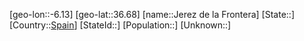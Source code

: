 ﻿---
location: [36.68,-6.13]
type: City
tags:
- geo/City


SpocWebEntityId: 31188
isDeleted: false
confidential: public

---
[geo-lon::-6.13]
[geo-lat::36.68]
[name::Jerez de la Frontera]
[State::]
[Country::[Spain](geo/Continent/Europe/Spain.md)]
[StateId::]
[Population::]
[Unknown::]

